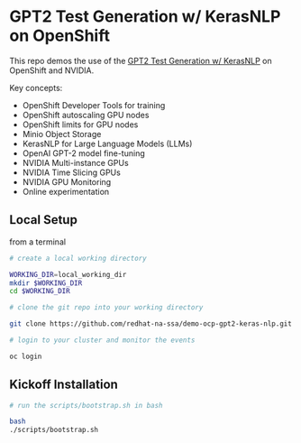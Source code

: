 # GPT2 Test Generation w/ KerasNLP on OpenShift

This repo demos the use of the [GPT2 Test Generation w/ KerasNLP](https://keras.io/examples/generative/gpt2_text_generation_with_kerasnlp/)
on OpenShift and NVIDIA.

Key concepts:
- OpenShift Developer Tools for training
- OpenShift autoscaling GPU nodes
- OpenShift limits for GPU nodes
- Minio Object Storage
- KerasNLP for Large Language Models (LLMs)
- OpenAI GPT-2 model fine-tuning
- NVIDIA Multi-instance GPUs
- NVIDIA Time Slicing GPUs
- NVIDIA GPU Monitoring
- Online experimentation

## Local Setup

from a terminal

```bash
# create a local working directory

WORKING_DIR=local_working_dir
mkdir $WORKING_DIR
cd $WORKING_DIR

# clone the git repo into your working directory

git clone https://github.com/redhat-na-ssa/demo-ocp-gpt2-keras-nlp.git

# login to your cluster and monitor the events

oc login
```

## Kickoff Installation
```bash
# run the scripts/bootstrap.sh in bash

bash
./scripts/bootstrap.sh
```
